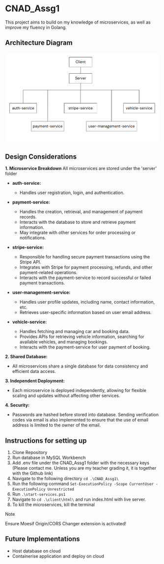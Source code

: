 # CNAD_Assg1
This project aims to build on my knowledge of microservices, as well as improve my fluency in Golang.

## Architecture Diagram

 ![Updated-Architecture-Diagram](/client/images/Updated-Architecture-Diagram.png)

## Design Considerations

**1. Microservice Breakdown**
All microservices are stored under the 'server' folder

* **auth-service:**
    * Handles user registration, login, and authentication.

* **payment-service:**
    * Handles the creation, retrieval, and management of payment records.
    * Interacts with the database to store and retrieve payment information.
    * May integrate with other services for order processing or notifications.

* **stripe-service:**
    * Responsible for handling secure payment transactions using the Stripe API.
    * Integrates with Stripe for payment processing, refunds, and other payment-related operations.
    * Interacts with the payment-service to record successful or failed payment transactions.

* **user-management-service:**
    * Handles user profile updates, including name, contact information, etc.
    * Retrieves user-specific information based on user email address.

* **vehicle-service:**
    * Handles fetching and managing car and booking data.
    * Provides APIs for retrieving vehicle information, searching for available vehicles, and managing bookings.
    * Interacts with the payment-service for user payment of booking.


**2. Shared Database:**
* All microservices share a single database for data consistency and efficient data access.

**3. Independent Deployment:**
* Each microservice is deployed independently, allowing for flexible scaling and updates without affecting other services.

**4. Security:**
* Passwords are hashed before stored into database. Sending verification codes via email is also implemented to ensure that the use of email
address is limited to the owner of the email. 

## Instructions for setting up

1. Clone Repository
2. Run database in MySQL Workbench
3. Add .env file under the CNAD_Assg1 folder with the necessary keys (Please contact me. Unless you are my teacher grading it, it is together with the Github link)
4. Navigate to the following directory ```cd .\CNAD_Assg1\```
5. Run the following command 
```Set-ExecutionPolicy -Scope CurrentUser -ExecutionPolicy Unrestricted```
6. Run 
```.\start-services.ps1```
7. Navigate to ```cd .\client\html\``` and run index.html with live server.
8. To kill the microservices, kill the terminal

> [!NOTE]
> Ensure Moesif Origin/CORS Changer extension is activated!

## Future Implementations

- Host database on cloud
- Containerise application and deploy on cloud